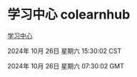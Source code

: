 # 学习中心 colearnhub
[学习中心](http://219.139.197.74:56308/colearnhub/)

2024年 10月 26日 星期六 15:30:02 CST

2024年 10月 26日 星期六 07:30:02 GMT
